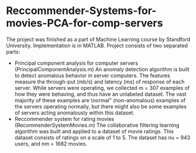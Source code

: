# Reccommender-Systems-for-movies-PCA-for-comp-servers

The project was finished as a part of Machine Learning course by Standford University.
Implementation is in MATLAB.
Project consists of two separated parts: 
- Principal component analysis for computer servers (PrincipalComponentAnalysis.m)
An anomaly detection algorithm is built to detect anomalous behavior in server computers. The features measure the through-put (mb/s)
and latency (ms) of response of each server. While servers were operating, we collected m = 307 examples of how they were behaving,
and thus have an unlabeled dataset. The vast majority of these examples are \normal" (non-anomalous) examples of the servers
operating normally, but there might also be some examples of servers acting anomalously within this dataset.
- Reccommender system for rating movies (RecommenderSystemMovies.m)
The collaborative filtering learning algorithm was built and applied to a dataset of movie ratings. This dataset consists
of ratings on a scale of 1 to 5. The dataset has nu = 943 users, and nm = 1682 movies. 
